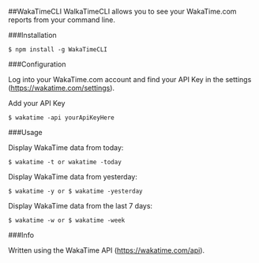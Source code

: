##WakaTimeCLI
WalkaTimeCLI allows you to see your WakaTime.com reports from your command line.

###Installation

```shell
$ npm install -g WakaTimeCLI
```
###Configuration

Log into your WakaTime.com account and find your API Key in the settings (https://wakatime.com/settings).

Add your API Key
```shell
$ wakatime -api yourApiKeyHere
```


###Usage

Display WakaTime data from today:
```shell
$ wakatime -t or wakatime -today
```

Display WakaTime data from yesterday:
```shell
$ wakatime -y or $ wakatime -yesterday
```

Display WakaTime data from the last 7 days:
```shell
$ wakatime -w or $ wakatime -week
```

###Info

Written using the WakaTime API (https://wakatime.com/api).
